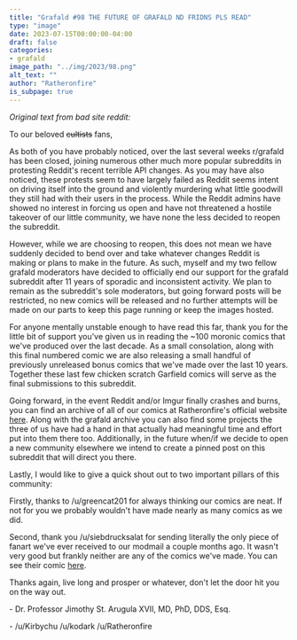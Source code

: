 ```yaml
---
title: "Grafald #98 THE FUTURE OF GRAFALD ND FRIDNS PLS READ"
type: "image"
date: 2023-07-15T00:00:00-04:00
draft: false
categories:
- grafald
image_path: "../img/2023/98.png"
alt_text: ""
author: "Ratheronfire"
is_subpage: true
---
```


*Original text from bad site reddit:*

To our beloved ~~cultists~~ fans,   

As both of you have probably noticed, over the last several weeks r/grafald has been closed, joining numerous other much more popular subreddits in protesting Reddit's recent terrible API changes. As you may have also noticed, these protests seem to have largely failed as Reddit seems intent on driving itself into the ground and violently murdering what little goodwill they still had with their users in the process. While the Reddit admins have showed no interest in forcing us open and have not threatened a hostile takeover of our little community, we have none the less decided to reopen the subreddit.   

However, while we are choosing to reopen, this does not mean we have suddenly decided to bend over and take whatever changes Reddit is making or plans to make in the future. As such, myself and my two fellow grafald moderators have decided to officially end our support for the grafald subreddit after 11 years of sporadic and inconsistent activity. We plan to remain as the subreddit's sole moderators, but going forward posts will be restricted, no new comics will be released and no further attempts will be made on our parts to keep this page running or keep the images hosted.   

For anyone mentally unstable enough to have read this far, thank you for the little bit of support you've given us in reading the \~100 moronic comics that we've produced over the last decade. As a small consolation, along with this final numbered comic we are also releasing a small handful of previously unreleased bonus comics that we've made over the last 10 years. Together these last few chicken scratch Garfield comics will serve as the final submissions to this subreddit.

Going forward, in the event Reddit and/or Imgur finally crashes and burns, you can find an archive of all of our comics at Ratheronfire's official website [here](https://ratheronfire.com/). Along with the grafald archive you can also find some projects the three of us have had a hand in that actually had meaningful time and effort put into them there too. Additionally, in the future when/if we decide to open a new community elsewhere we intend to create a pinned post on this subreddit that will direct you there.   

Lastly, I would like to give a quick shout out to two important pillars of this community:   

Firstly, thanks to /u/greencat201 for always thinking our comics are neat. If not for you we probably wouldn't have made nearly as many comics as we did.   

Second, thank you /u/siebdrucksalat  for sending literally the only piece of fanart we've ever received to our modmail a couple months ago. It wasn't very good but frankly neither are any of the comics we've made. You can see their comic [here](https://i.imgur.com/sYLQRlW.png).  

Thanks again, live long and prosper or whatever, don't let the door hit you on the way out. 

\- Dr. Professor Jimothy St. Arugula XVII, MD, PhD, DDS, Esq.

\- /u/Kirbychu /u/kodark /u/Ratheronfire